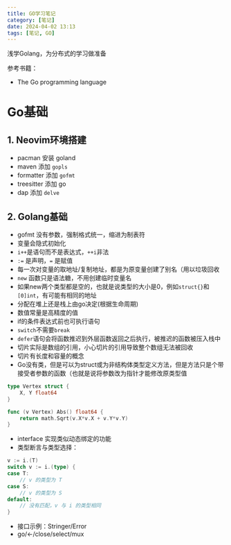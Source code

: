 ```yaml
---
title: GO学习笔记
category: [笔记]
date: 2024-04-02 13:13
tags: [笔记, GO]
---
```


浅学Golang，为分布式的学习做准备

参考书籍：

- The Go programming language

# Go基础

## 1. Neovim环境搭建

- pacman 安装 goland
- maven 添加 `gopls`
- formatter 添加 `gofmt`
- treesitter 添加 go
- dap 添加 `delve`

## 2. Golang基础

- gofmt 没有参数，强制格式统一，缩进为制表符
- 变量会隐式初始化
- `i++`是语句而不是表达式，`++i`非法
- `:=` 是声明，`=` 是赋值
- 每一次对变量的取地址/复制地址，都是为原变量创建了别名（用以垃圾回收
- `new` 函数只是语法糖，不用创建临时变量名
- 如果new两个类型都是空的，也就是说类型的大小是0，例如`struct{}`和`[0]int`，有可能有相同的地址
- 分配在堆上还是栈上由go决定(根据生命周期)
- 数值常量是高精度的值
- if的条件表达式前也可执行语句
- `switch`不需要`break`
- `defer`语句会将函数推迟到外层函数返回之后执行，被推迟的函数被压入栈中
- 切片实际是数组的引用，小心切片的引用导致整个数组无法被回收
- 切片有长度和容量的概念
- Go没有类，但是可以为struct或为非结构体类型定义方法，但是方法只是个带接受者参数的函数（也就是说将参数改为指针才能修改原类型值

```go
type Vertex struct {
	X, Y float64
}

func (v Vertex) Abs() float64 {
	return math.Sqrt(v.X*v.X + v.Y*v.Y)
}
```

- interface 实现类似动态绑定的功能
- 类型断言与类型选择：

```go
v := i.(T)
switch v := i.(type) {
case T:
    // v 的类型为 T
case S:
    // v 的类型为 S
default:
    // 没有匹配，v 与 i 的类型相同
}
```

- 接口示例：Stringer/Error
- go/<-/close/select/mux
